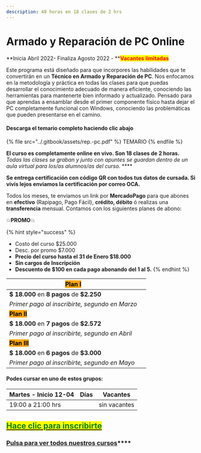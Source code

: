 ```yaml
---
description: 40 horas en 18 clases de 2 hrs
---
```


# Armado y Reparación de PC Online

**Inicia Abril 2022- Finaliza Agosto 2022 - **<mark style="color:red;">**Vacantes limitadas**</mark>

Este programa está diseñado para que incorpores las habilidades que te convertirán en un **Técnico en Armado y Reparación de PC**. Nos enfocamos en la metodología y práctica en todas las clases para que puedas desarrollar el conocimiento adecuado de manera eficiente, conociendo las herramientas para mantenerte bien informado y actualizado. Pensado para que aprendas a ensamblar desde el primer componente físico hasta dejar el PC completamente funcional con Windows, conociendo las problemáticas que pueden presentarse en el camino.

#### Descarga el temario completo haciendo clic abajo&#x20;

{% file src="../.gitbook/assets/rep.-pc.pdf" %}
TEMARIO
{% endfile %}

**El curso es completamente online en vivo. Son 18 clases de 2 horas.** _Todas las clases se graban y  junto con apuntes se guardan dentro de un aula virtual para los/as alumnos/as del curso._ ****&#x20;

**Se entrega certificación con código QR con todos tus datos de cursada. Si vivís lejos enviamos la certificación por correo OCA.**

Todos los meses, te enviamos un link por **MercadoPago** para que abones en **efectivo** (Rapipago, Pago Fácil), **crédito, débito** ó realizas una **transferencia** mensual. Contamos con los siguientes planes de abono:

💥**PROMO**💥&#x20;

{% hint style="success" %}
* Costo del curso $25.000
* Desc. por promo $7.000
* **Precio del curso hasta el 31 de Enero $18.000**
* **Sin cargos de Inscripción**
* **Descuento de $100 en cada pago abonando del 1 al 5.**&#x20;
{% endhint %}

| <mark style="background-color:orange;">**Plan I**</mark>   |   |
| ---------------------------------------------------------- | - |
| **$ 18.000** en **8 pagos** de **$2.250**                  |   |
| _Primer pago al inscribirte, segundo en Marzo_             |   |
| <mark style="background-color:orange;">**Plan II**</mark>  |   |
| **$ 18.000** en **7 pagos** de **$2.572**                  |   |
| _Primer pago al inscribirte, segundo en Abril_             |   |
| <mark style="background-color:orange;">**Plan III**</mark> |   |
| **$ 18.000** en **6 pagos** de **$3.000**                  |   |
| _Primer pago al inscribirte, segundo en Mayo_              |   |

#### Podes cursar en uno de estos grupos:

| **Martes - Inicio 12-04** | Días | Vacantes     |
| ------------------------- | ---- | ------------ |
| 19:00 a 21:00 hrs         |      | sin vacantes |

## <mark style="color:green;"></mark>[<mark style="color:green;">Hace clic para inscribirte</mark>](https://wa.me/+5491164622877?text=Hola,%20le%C3%AD%20toda%20la%20info%20del%20curso%20de%20Armado%20y%20Reparaci%C3%B3n%20de%20PC%20Online%20y%20quiero%20inscribirme)<mark style="color:green;"></mark>

### [**Pulsa para ver todos nuestros cursos**](../)****
